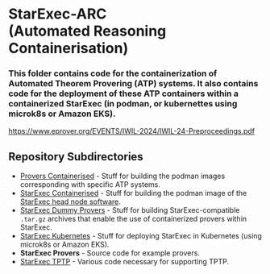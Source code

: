 # StarExec-ARC <br>(Automated Reasoning Containerisation)
### This folder contains code for the containerization of Automated Theorem Provering (ATP) systems. It also contains code for the deployment of these ATP containers within a containerized StarExec (in podman, or kubernettes using microk8s or Amazon EKS).
https://www.eprover.org/EVENTS/IWIL-2024/IWIL-24-Preproceedings.pdf

## Repository Subdirectories

- [Provers Containerised](provers-containerised/README.md) - Stuff for building the podman images corresponding with specific ATP systems.
- [StarExec Containerised](starexec-containerised/README.md) - Stuff for building the podman image of the [StarExec head node software](https://github.com/StarExecMiami/StarExec/).
- [StarExec Dummy Provers](starexec-dummy-provers/README.md) - Stuff for building StarExec-compatible `.tar.gz` archives that enable the use of containerized provers within StarExec.
- [StarExec Kubernetes](starexec-kubernetes/README.md) - Stuff for deploying StarExec in Kubernetes (using microk8s or Amazon EKS).
- **StarExec Provers** - Source code for example provers.
- [StarExec TPTP](starexec-tptp/README.md) - Various code necessary for supporting TPTP.